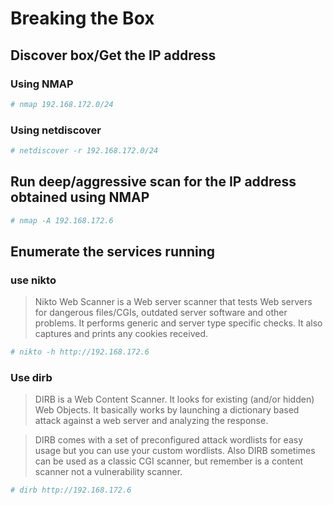 # Breaking the Box
## Discover box/Get the IP address
### Using NMAP
```bash
# nmap 192.168.172.0/24
```
### Using netdiscover
```bash
# netdiscover -r 192.168.172.0/24
```
## Run deep/aggressive scan for the IP address obtained using NMAP
```bash
# nmap -A 192.168.172.6
```
## Enumerate the services running
### use nikto
> Nikto Web Scanner is a Web server scanner that tests Web servers for dangerous files/CGIs, outdated server software and other problems. It performs generic and server type specific checks. It also captures and prints any cookies received. 

```bash
# nikto -h http://192.168.172.6
```
### Use dirb
> DIRB is a Web Content Scanner. It looks for existing (and/or hidden) Web Objects. It basically works by launching a dictionary based attack against a web server and analyzing the response.

> DIRB comes with a set of preconfigured attack wordlists for easy usage but you can use your custom wordlists. Also DIRB sometimes can be used as a classic CGI scanner, but remember is a content scanner not a vulnerability scanner.

```bash
# dirb http://192.168.172.6
```